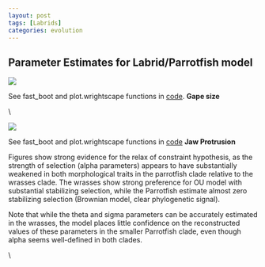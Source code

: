 ```yaml
---
layout: post
tags: [Labrids]
categories: evolution
---
```






 





Parameter Estimates for Labrid/Parrotfish model
-----------------------------------------------

![](http://openwetware.org/images/4/41/Gape_pars.png)


See fast\_boot and plot.wrightscape functions in
[code](http://github.com/cboettig/wrightscape/blob/534fe67518edcb8b2488bf9d6ae7a4efe30f39cc/R/wrightscape.R "http://github.com/cboettig/wrightscape/blob/534fe67518edcb8b2488bf9d6ae7a4efe30f39cc/R/wrightscape.R").
**Gape size**

\

![](http://openwetware.org/images/1/19/Protrusion_pars.png)


See fast\_boot and plot.wrightscape functions in
[code](http://github.com/cboettig/wrightscape/blob/534fe67518edcb8b2488bf9d6ae7a4efe30f39cc/R/wrightscape.R "http://github.com/cboettig/wrightscape/blob/534fe67518edcb8b2488bf9d6ae7a4efe30f39cc/R/wrightscape.R")
**Jaw Protrusion**

Figures show strong evidence for the relax of constraint hypothesis, as
the strength of selection (alpha parameters) appears to have
substantially weakened in both morphological traits in the parrotfish
clade relative to the wrasses clade. The wrasses show strong preference
for OU model with substantial stabilizing selection, while the
Parrotfish estimate almost zero stabilizing selection (Brownian model,
clear phylogenetic signal).

Note that while the theta and sigma parameters can be accurately
estimated in the wrasses, the model places little confidence on the
reconstructed values of these parameters in the smaller Parrotfish
clade, even though alpha seems well-defined in both clades.

\

